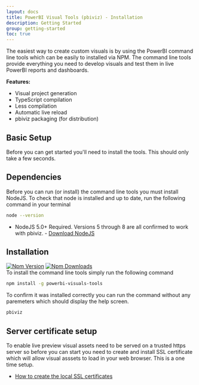 ```yaml
---
layout: docs
title: PowerBI Visual Tools (pbiviz) - Installation
description: Getting Started
group: getting-started
toc: true
---
```


The easiest way to create custom visuals is by using the PowerBI command line tools which can be easily to installed via NPM. The command line tools provide everything you need to develop visuals and test them in live PowerBI reports and dashboards.

**Features:**

* Visual project generation
* TypeScript compilation
* Less compilation
* Automatic live reload
* pbiviz packaging (for distribution)

## Basic Setup

Before you can get started you'll need to install the tools. This should only take a few seconds.

## Dependencies

Before you can run (or install) the command line tools you must install NodeJS. To check that node is installed and up to date, run the following command in your terminal 

```bash
node --version
``` 

* NodeJS 5.0+ Required. Versions 5 through 8 are all confirmed to work with pbiviz. - [Download NodeJS](https://nodejs.org)


## Installation
[![Npm Version](https://img.shields.io/npm/v/powerbi-visuals-tools.svg?style=flat)](https://www.npmjs.com/package/powerbi-visuals-tools)
[![Npm Downloads](https://img.shields.io/npm/dm/powerbi-visuals-tools.svg?style=flat)](https://www.npmjs.com/package/powerbi-visuals-tools)  
To install the command line tools simply run the following command

```bash
npm install -g powerbi-visuals-tools
```

To confirm it was installed correctly you can run the command without any paremeters which should display the help screen.

```bash
pbiviz
```

## Server certificate setup

To enable live preview visual assets need to be served on a trusted https server so before you can start you need to create and install SSL certificate which will allow visual asssets to load in your web browser. This is a one time setup.

* [How to create the local SSL certificates](../create-ssl-certificate)
